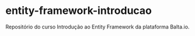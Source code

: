 # entity-framework-introducao
Repositório do curso Introdução ao Entity Framework da plataforma Balta.io.

